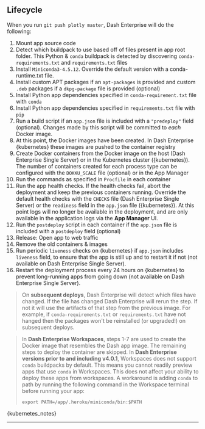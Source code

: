 ## Lifecycle

When you run `git push plotly master`, Dash Enterprise will do the following:

1. Mount app source code
2. Detect which buildpack to use based off of files present in app root folder. 
   This Python & `conda` buildpack is detected by discovering `conda-requirements.txt` and `requirements.txt` files
3. Install `Miniconda3-4.5.12`. Override the default version with a conda-runtime.txt file.
4. Install custom APT packages if an `apt-packages` is provided and custom `.deb` packages if a `dkpg-package` file is provided (optional)
5. Install Python app dependencies specified in `conda-requirement.txt` file with `conda`
6. Install Python app dependencies specified in `requirements.txt` file with `pip`
7. Run a build script if an `app.json` file is included with a `"predeploy"` 
   field (optional). Changes made by this script will be committed to _each_ Docker 
   image.
8. At this point, the Docker images have been created. In Dash Enterprise {kubernetes}
   these images are pushed to the container registry
9. Create Docker containers from the Docker image on the host (Dash Enterprise 
   Single Server) or in the Kubernetes cluster ({kubernetes}).
   The number of containers created for each process type can be configured with 
   the `DOKKU_SCALE` file (optional) or in the App Manager
10. Run the commands as specified in `Procfile` in each container
11. Run the app health checks. If the health checks fail, abort the deployment and 
    keep the previous containers running. Override the default health checks with 
    the `CHECKS` file (Dash Enterprise Single Server) or the `readiness` field in the `app.json` file ({kubernetes}). 
    At this point logs will no longer be available in the deployment, and are only available in the application logs via
    the **App Manager** UI.
12. Run the `postdeploy` script in each container if the `app.json` file is included with a `postdeploy` field (optional)
13. Release: Open app to web traffic
14. Remove the old containers & images
15. Run periodic `liveness` checks on {kubernetes} if `app.json` includes `liveness` field, to ensure that 
    the app is still up and to restart it if not (not available on Dash Enterprise 
    Single Server).
16. Restart the deployment process every 24 hours on {kubernetes} to prevent long-running apps from going down 
    (not available on Dash Enterprise Single Server).


> On **subsequent deploys**, Dash Enterprise will detect which files have changed. If the file has
> changed Dash Enterprise will rerun the step. If not it will use the artifacts of that step from the previous image.
> For example, if `conda-requirements.txt` or `requirements.txt` have not
> hanged then the packages won't be reinstalled (or upgraded!) on subsequent deploys.


> In **Dash Enterprise Workspaces**, steps 1-7 are used to create the Docker image that 
> resembles the Dash app image.  The remaining steps to deploy the container are skipped.
> In **Dash Enterprise versions prior to and including v4.0.1**, Workspaces does not support `conda` buildpacks by default. This means you cannot readily preview apps that use
> `conda` in Workspaces. This does not affect your ability to deploy these apps from workspaces.  A workaround is adding `conda` to path by running the following command in the Workspace terminal before running your app:
>
> ```
> export PATH=/app/.heroku/miniconda/bin:$PATH
> ```


{kubernetes_notes}

---
